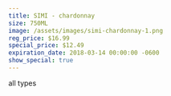 ```yaml
---
title: SIMI - chardonnay
size: 750ML
image: /assets/images/simi-chardonnay-1.png
reg_price: $16.99
special_price: $12.49
expiration_date: 2018-03-14 00:00:00 -0600
show_special: true
---
```


all types